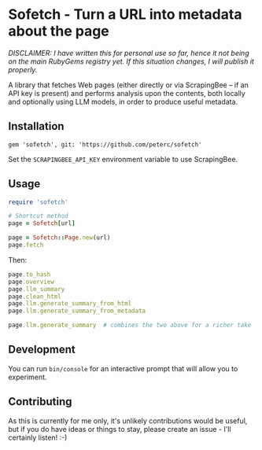 # Sofetch - Turn a URL into metadata about the page

*DISCLAIMER: I have written this for personal use so far, hence it not being on the main RubyGems registry yet. If this situation changes, I will publish it properly.*

A library that fetches Web pages (either directly or via ScrapingBee – if an API key is present) and performs analysis upon the contents, both locally and optionally using LLM models, in order to produce useful metadata.

## Installation

```
gem 'sofetch', git: 'https://github.com/peterc/sofetch'
```

Set the `SCRAPINGBEE_API_KEY` environment variable to use ScrapingBee.

## Usage

```ruby
require 'sofetch'
```

```ruby
# Shortcut method
page = Sofetch[url]
```

```ruby
page = Sofetch::Page.new(url)
page.fetch
```

Then:

```ruby
page.to_hash
page.overview
page.llm_summary
page.clean_html
page.llm.generate_summary_from_html
page.llm.generate_summary_from_metadata

page.llm.generate_summary  # combines the two above for a richer take
```

## Development

You can run `bin/console` for an interactive prompt that will allow you to experiment.

## Contributing

As this is currently for me only, it's unlikely contributions would be useful, but if you do have ideas or things to stay, please create an issue - I'll certainly listen! :-)
